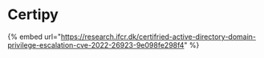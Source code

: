 # Certipy

{% embed url="https://research.ifcr.dk/certifried-active-directory-domain-privilege-escalation-cve-2022-26923-9e098fe298f4" %}
